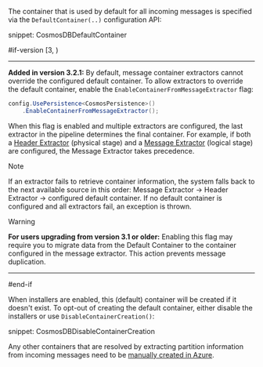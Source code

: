 The container that is used by default for all incoming messages is specified via the `DefaultContainer(..)` configuration API:

snippet: CosmosDBDefaultContainer

#if-version [3, )

---

**Added in version 3.2.1:** By default, message container extractors cannot override the configured default container. To allow extractors to override the default container, enable the `EnableContainerFromMessageExtractor` flag:

```csharp
config.UsePersistence<CosmosPersistence>()
    .EnableContainerFromMessageExtractor();
```

When this flag is enabled and multiple extractors are configured, the last extractor in the pipeline determines the final container. For example, if both a [Header Extractor](/persistence/cosmosdb/transactions.md#specifying-the-container-to-use-for-the-transaction-using-message-header-values) (physical stage) and a [Message Extractor](/persistence/cosmosdb/transactions.md#specifying-the-container-to-use-for-the-transaction-using-the-message-contents) (logical stage) are configured, the Message Extractor takes precedence.

> [!NOTE]
> If an extractor fails to retrieve container information, the system falls back to the next available source in this order: Message Extractor → Header Extractor → configured default container. If no default container is configured and all extractors fail, an exception is thrown.

> [!WARNING]
> **For users upgrading from version 3.1 or older:** Enabling this flag may require you to migrate data from the Default Container to the container configured in the message extractor. This action prevents message duplication.
---

#end-if

When installers are enabled, this (default) container will be created if it doesn't exist. To opt-out of creating the default container, either disable the installers or use `DisableContainerCreation()`:

snippet: CosmosDBDisableContainerCreation

Any other containers that are resolved by extracting partition information from incoming messages need to be [manually created in Azure](https://learn.microsoft.com/en-us/azure/cosmos-db/nosql/how-to-create-container).

